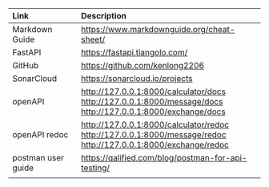 | Link               | Description                                                                                                              |
|:-------------------|:-------------------------------------------------------------------------------------------------------------------------|
| Markdown Guide     | https://www.markdownguide.org/cheat-sheet/                                                                               |
| FastAPI            | https://fastapi.tiangolo.com/                                                                                            |
| GitHub             | https://github.com/kenlong2206                                                                                           |
| SonarCloud         | https://sonarcloud.io/projects                                                                                           |
| openAPI            | http://127.0.0.1:8000/calculator/docs <br>http://127.0.0.1:8000/message/docs <br>http://127.0.0.1:8000/exchange/docs     |
| openAPI  redoc     | http://127.0.0.1:8000/calculator/redoc <br>http://127.0.0.1:8000/message/redoc <br>http://127.0.0.1:8000/exchange/redoc |
| postman user guide |https://qalified.com/blog/postman-for-api-testing/|
|  ||





